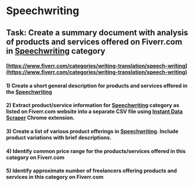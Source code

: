 # Speechwriting
## Task: Create a summary document with analysis of products and services offered on Fiverr.com in [Speechwriting](https://www.fiverr.com/categories/writing-translation/speech-writing) category
#### [https://www.fiverr.com/categories/writing-translation/speech-writing](https://www.fiverr.com/categories/writing-translation/speech-writing)
#### 1) Create a short general description for products and services offered in the [Speechwriting](https://www.fiverr.com/categories/writing-translation/speech-writing)
#### 2) Extract product/service information for [Speechwriting](https://www.fiverr.com/categories/writing-translation/speech-writing) category as listed on Fiverr.com website into a separate CSV file using [Instant Data Scraper](https://chrome.google.com/webstore/detail/instant-data-scraper/ofaokhiedipichpaobibbnahnkdoiiah) Chrome extension.
#### 3) Create a list of various product offerings in [Speechwriting](https://www.fiverr.com/categories/writing-translation/speech-writing). Include product variations with brief descriptions.
#### 4) Identify common price range for the products/services offered in this category on Fiverr.com
#### 5) Identify approximate number of freelancers offering products and services in this category on Fiverr.com
